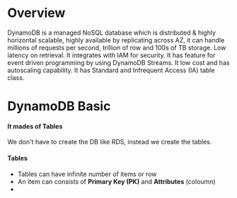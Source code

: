 # Overview
DynamoDB is a managed NoSQL database which is distributed & highly horizontal scalable, highly available by replicating across AZ, it can handle millions of requests per second, trillion of row and 100s of TB storage.
Low latency on retrieval. It integrates with IAM for security. It has feature for event driven programming by using DynamoDB Streams. It low cost and has autoscaling capability. It has Standard and Infrequent Access (IA) table class. 

# DynamoDB Basic
#### It mades of Tables
We don't have to create the DB like RDS, instead we create the tables.

#### Tables
- Tables can have infinite number of items or row
- An item can consists of **Primary Key (PK)** and **Attributes** (coloumn)
- 
